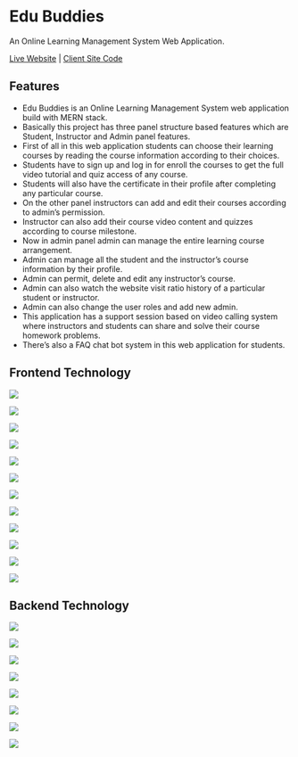 # Edu Buddies

An Online Learning Management System Web Application.

[Live Website](https://edu-buddies.netlify.app/) | [Client Site Code](https://github.com/Assignments-beginner/edubuddies-client-site)

## Features

- Edu Buddies is an Online Learning Management System web application build with MERN stack.
- Basically this project has three panel structure based features which are Student, Instructor and Admin panel features.
- First of all in this web application students can choose their learning courses by reading the course information according to their choices.
- Students have to sign up and log in for enroll the courses to get the full video tutorial and quiz access of any course.
- Students will also have the certificate in their profile after completing any particular course.
- On the other panel instructors can add and edit their courses according to admin’s permission.
- Instructor can also add their course video content and quizzes according to course milestone.
- Now in admin panel admin can manage the entire learning course arrangement.
- Admin can manage all the student and the instructor’s course information by their profile.
- Admin can permit, delete and edit any instructor’s course.
- Admin can also watch the website visit ratio history of a particular student or instructor.
- Admin can also change the user roles and add new admin.
- This application has a support session based on video calling system where instructors and students can share and solve their course homework problems.
- There’s also a FAQ chat bot system in this web application for students.

## Frontend Technology

![](https://img.shields.io/badge/React_js-16181D?style=for-the-badge&logo=react&logoColor=61DAFB)

![](https://img.shields.io/badge/tailwind_css-white?style=for-the-badge&logo=tailwindcss&logoColor=38BDF8)

![](https://img.shields.io/badge/redux_toolkit-764ABC?style=for-the-badge&logo=redux&logoColor=white)

![](https://img.shields.io/badge/react_router-black?style=for-the-badge&logo=reactrouter&logoColor=red)

![](https://img.shields.io/badge/Google_firebase-F76400?style=for-the-badge&logo=firebase&logoColor=F7F700)

![](https://img.shields.io/badge/jitsi-1D76BA?style=for-the-badge&logo=jitsi&logoColor=white)

![](https://img.shields.io/badge/fontawesome-183153?style=for-the-badge&logo=fontawesome&logoColor=skyblue)

![](https://img.shields.io/badge/react_hook_form-081229?style=for-the-badge&logo=react-hook-form&logoColor=pink)

![](https://img.shields.io/badge/sweetalert_2-FDCC80?style=for-the-badge&logo=sweetalert2&logoColor=pink)

![](https://img.shields.io/badge/draft_js-843131?style=for-the-badge&logo=draft.js&logoColor=skyblue)

![](https://img.shields.io/badge/axios-373747?style=for-the-badge&logo=axios.js&logoColor=skyblue)

![](https://img.shields.io/badge/netlify-081569?style=for-the-badge&logo=netlify&logoColor=5CEBDF)

## Backend Technology

![](https://img.shields.io/badge/node_js-233056?style=for-the-badge&logo=node.js&logoColor=green)

![](https://img.shields.io/badge/express_js-233056?style=for-the-badge&logo=express&logoColor=blue)

![](https://img.shields.io/badge/MongoDB-darkgreen?style=for-the-badge&logo=mongodb&logoColor=white)

![](https://img.shields.io/badge/Google_firebase-F76400?style=for-the-badge&logo=firebase&logoColor=F7F700)

![](https://img.shields.io/badge/jwt-black?style=for-the-badge&logo=json.web.token&logoColor=pink)

![](https://img.shields.io/badge/microsoft_azure-white?style=for-the-badge&logo=microsoftazure&logoColor=0085CF)

![](https://img.shields.io/badge/cloudinary-3448C5?style=for-the-badge&logo=cloudinary&logoColor=white)

![](https://img.shields.io/badge/heroku-79589F?style=for-the-badge&logo=heroku&logoColor=white)
